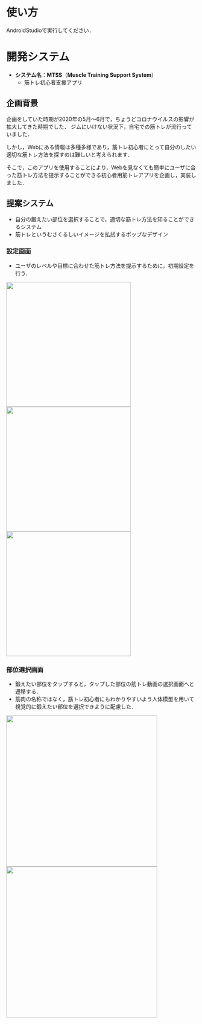 # 使い方
AndroidStudioで実行してください．

# 開発システム

- **システム名**：**MTSS**（**Muscle Training Support System**）
    - 筋トレ初心者支援アプリ

## 企画背景

企画をしていた時期が2020年の5月～6月で，ちょうどコロナウイルスの影響が拡大してきた時期でした．
ジムにいけない状況下，自宅での筋トレが流行っていました．

しかし，Webにある情報は多種多様であり，筋トレ初心者にとって自分のしたい適切な筋トレ方法を探すのは難しいと考えられます．

そこで，このアプリを使用することにより，Webを見なくても簡単にユーザに合った筋トレ方法を提示することができる初心者用筋トレアプリを企画し，実装しました．

## 提案システム

- 自分の鍛えたい部位を選択することで，適切な筋トレ方法を知ることができるシステム
- 筋トレというむさくるしいイメージを払拭するポップなデザイン

### 設定画面

- ユーザのレベルや目標に合わせた筋トレ方法を提示するために，初期設定を行う．

<img src="https://user-images.githubusercontent.com/67993065/213362757-00275122-49f9-45d8-be29-f7f1e121c0fe.png" width="330"> <img src="https://user-images.githubusercontent.com/67993065/213362764-c58446af-eafb-4511-8d7e-8ed2326ff1c4.png" width="330"> <img src="https://user-images.githubusercontent.com/67993065/213362769-490f6433-80df-4b3c-ad0f-e04c292c8131.png" width="330">

### 部位選択画面

- 鍛えたい部位をタップすると，タップした部位の筋トレ動画の選択画面へと遷移する．
- 筋肉の名称ではなく，筋トレ初心者にもわかりやすいよう人体模型を用いて視覚的に鍛えたい部位を選択できように配慮した．

<img src="https://user-images.githubusercontent.com/67993065/213365794-e219417d-6837-4ce6-85b0-a398f1c92160.png" width="400"> <img src="https://user-images.githubusercontent.com/67993065/213365798-2f4a14e3-32de-45a6-bca7-88e8b4c1354e.png" width="400">

